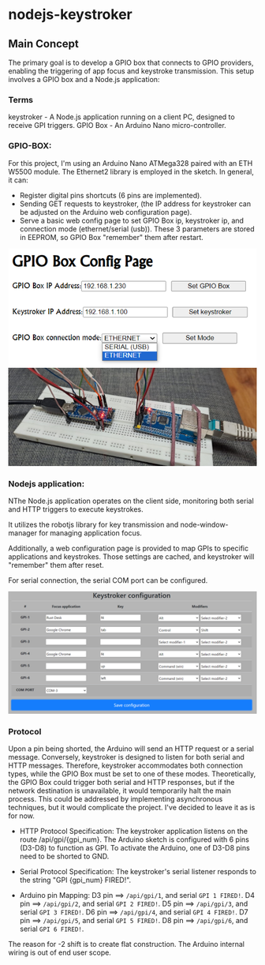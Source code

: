 # nodejs-keystroker 

## Main Concept

The primary goal is to develop a GPIO box that connects to GPIO providers, enabling the triggering of app focus and keystroke transmission. This setup involves a GPIO box and a Node.js application:

### Terms
keystroker - A Node.js application running on a client PC, designed to receive GPI triggers.
GPIO Box - An Arduino Nano micro-controller.

### GPIO-BOX:

For this project, I'm using an Arduino Nano ATMega328 paired with an ETH W5500 module. The Ethernet2 library is employed in the sketch.
In general, it can:

- Register digital pins shortcuts (6 pins are implemented).
- Sending GET requests to keystroker, (the IP address for keystroker can be adjusted on the Arduino web configuration page).
- Serve a basic web config page to set GPIO Box ip, keystroker ip, and connection mode (ethernet/serial (usb)). These 3 parameters are stored in EEPROM, so GPIO Box "remember" them after restart.

![Config Image](./docs/img/GPIO_Box_config.PNG)
![Config Image](./docs/img/mockup.jpeg)


### Nodejs application:

NThe Node.js application operates on the client side, monitoring both serial and HTTP triggers to execute keystrokes.

It utilizes the robotjs library for key transmission and node-window-manager for managing application focus.

Additionally, a web configuration page is provided to map GPIs to specific applications and keystrokes. Those settings are cached, and keystroker will "remember" them after reset.

For serial connection, the serial COM port can be configured.

![Config Image](./docs/img/keystroker_config.PNG)

### Protocol
Upon a pin being shorted, the Arduino will send an HTTP request or a serial message. 
Conversely, keystroker is designed to listen for both serial and HTTP messages. 
Therefore, keystroker accommodates both connection types, while the GPIO Box must be set to one of these modes. 
Theoretically, the GPIO Box could trigger both serial and HTTP responses, but if the network destination is unavailable, it would temporarily halt the main process. This could be addressed by implementing asynchronous techniques, but it would complicate the project. 
I've decided to leave it as is for now.

* HTTP Protocol Specification: The keystroker application listens on the route /api/gpi/{gpi_num}. The Arduino sketch is configured with 6 pins (D3-D8) to function as GPI. To activate the Arduino, one of D3-D8 pins need to be shorted to GND.

* Serial Protocol Specification: The keystroker's serial listener responds to the string "GPI {gpi_num} FIRED!".

* Arduino pin Mapping:
D3 pin ==> ```/api/gpi/1```, and serial ```GPI 1 FIRED!```.
D4 pin ==> ```/api/gpi/2```, and serial ```GPI 2 FIRED!```.
D5 pin ==> ```/api/gpi/3```, and serial ```GPI 3 FIRED!```.
D6 pin ==> ```/api/gpi/4```, and serial ```GPI 4 FIRED!```.
D7 pin ==> ```/api/gpi/5```, and serial ```GPI 5 FIRED!```.
D8 pin ==> ```/api/gpi/6```, and serial ```GPI 6 FIRED!```.

The reason for -2 shift is to create flat construction. 
The Arduino internal wiring is out of end user scope.

